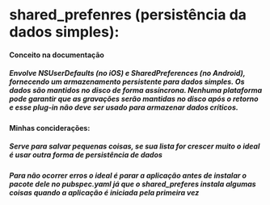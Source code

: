 # shared_prefenres (persistência da dados simples):
#### Conceito na documentação
##### Envolve NSUserDefaults (no iOS) e SharedPreferences (no Android), fornecendo um armazenamento persistente para dados simples. Os dados são mantidos no disco de forma assíncrona. Nenhuma plataforma pode garantir que as gravações serão mantidas no disco após o retorno e esse plug-in não deve ser usado para armazenar dados críticos.
#### Minhas conciderações:
##### Serve para salvar pequenas coisas, se sua lista for crescer muito o ideal é usar outra forma de persistência de dados
##### Para não ocorrer erros o ideal é parar a aplicação antes de instalar o pacote dele no pubspec.yaml já que o shared_preferes instala algumas coisas quando a aplicação é iniciada pela primeira vez
